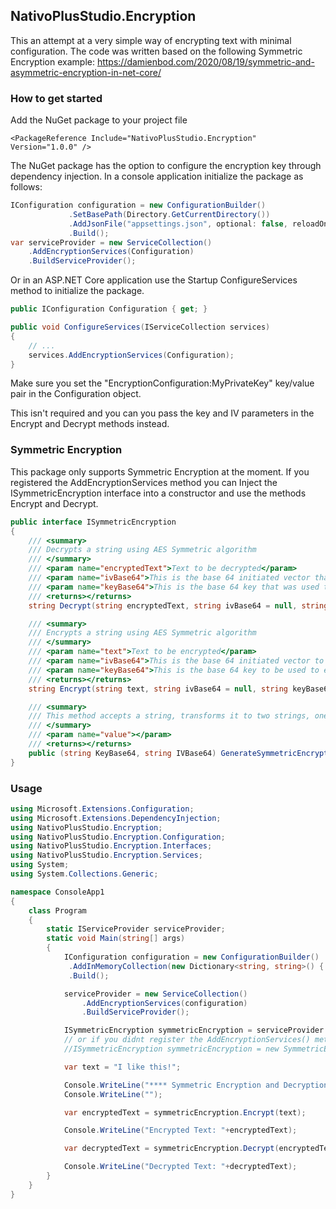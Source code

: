 ## NativoPlusStudio.Encryption

This an attempt at a very simple way of encrypting text with minimal configuration. The code was written based on the following Symmetric Encryption example: https://damienbod.com/2020/08/19/symmetric-and-asymmetric-encryption-in-net-core/

### How to get started
Add the NuGet package to your project file

```
<PackageReference Include="NativoPlusStudio.Encryption" Version="1.0.0" />
```
The NuGet package has the option to configure the encryption key through dependency injection. In a console application initialize the package as follows:

```csharp
IConfiguration configuration = new ConfigurationBuilder()
             .SetBasePath(Directory.GetCurrentDirectory())
             .AddJsonFile("appsettings.json", optional: false, reloadOnChange: true)
             .Build();
var serviceProvider = new ServiceCollection()
    .AddEncryptionServices(Configuration)
    .BuildServiceProvider();

```

Or in an ASP.NET Core application use the Startup ConfigureServices method to initialize the package.

```csharp
public IConfiguration Configuration { get; }

public void ConfigureServices(IServiceCollection services)
{
    // ...
    services.AddEncryptionServices(Configuration);
}
```
Make sure you set the "EncryptionConfiguration:MyPrivateKey" key/value pair in the Configuration object. 

This isn't required and you can you pass the key and IV parameters in the Encrypt and Decrypt methods instead.

### Symmetric Encryption

This package only supports Symmetric Encryption at the moment. If you registered the AddEncryptionServices method you can Inject the ISymmetricEncryption interface into a constructor and use the methods Encrypt and Decrypt.

```csharp
public interface ISymmetricEncryption
{
    /// <summary>
    /// Decrypts a string using AES Symmetric algorithm
    /// </summary>
    /// <param name="encryptedText">Text to be decrypted</param>
    /// <param name="ivBase64">This is the base 64 initiated vector that was used to encrypt the text</param>
    /// <param name="keyBase64">This is the base 64 key that was used to encrypt the text</param>
    /// <returns></returns>
    string Decrypt(string encryptedText, string ivBase64 = null, string keyBase64 = null);

    /// <summary>
    /// Encrypts a string using AES Symmetric algorithm
    /// </summary>
    /// <param name="text">Text to be encrypted</param>
    /// <param name="ivBase64">This is the base 64 initiated vector to be used to encrypt the text</param>
    /// <param name="keyBase64">This is the base 64 key to be used to encrypt the text</param>
    /// <returns></returns>
    string Encrypt(string text, string ivBase64 = null, string keyBase64 = null);

    /// <summary>
    /// This method accepts a string, transforms it to two strings, one of 32 length and another of 16 length and converts them to base 64 strings and returns them.
    /// </summary>
    /// <param name="value"></param>
    /// <returns></returns>
    public (string KeyBase64, string IVBase64) GenerateSymmetricEncryptionKeyIV(string value);
}
```

### Usage

```csharp
using Microsoft.Extensions.Configuration;
using Microsoft.Extensions.DependencyInjection;
using NativoPlusStudio.Encryption;
using NativoPlusStudio.Encryption.Configuration;
using NativoPlusStudio.Encryption.Interfaces;
using NativoPlusStudio.Encryption.Services;
using System;
using System.Collections.Generic;

namespace ConsoleApp1
{
    class Program
    {
        static IServiceProvider serviceProvider;
        static void Main(string[] args)
        {
            IConfiguration configuration = new ConfigurationBuilder()
             .AddInMemoryCollection(new Dictionary<string, string>() { { "EncryptionConfiguration:MyPrivateKey", "somekey" } })
             .Build();

            serviceProvider = new ServiceCollection()
                .AddEncryptionServices(configuration)
                .BuildServiceProvider();

            ISymmetricEncryption symmetricEncryption = serviceProvider.GetRequiredService<ISymmetricEncryption>();
            // or if you didnt register the AddEncryptionServices() method
            //ISymmetricEncryption symmetricEncryption = new SymmetricEncryptionService(encryptionConfiguration: new EncryptionConfiguration { MyPrivateKey = "somekey" });

            var text = "I like this!";

            Console.WriteLine("**** Symmetric Encryption and Decryption ****");
            Console.WriteLine("");

            var encryptedText = symmetricEncryption.Encrypt(text);

            Console.WriteLine("Encrypted Text: "+encryptedText);

            var decryptedText = symmetricEncryption.Decrypt(encryptedText);

            Console.WriteLine("Decrypted Text: "+decryptedText);
        }
    }
}
```
